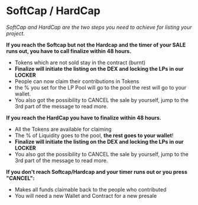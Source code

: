 # SoftCap / HardCap

_SoftCap and HardCap are the two steps you need to achieve for listing your project._

**If you reach the Softcap but not the Hardcap and the timer of your SALE runs out, you have to call finalize within 48 hours.**

* ️Tokens which are not sold stay in the contract \(burnt\)
* **Finalize will initiate the listing on the DEX and locking the LPs in our LOCKER**
* ️People can now claim their contributions in Tokens
* ️the % you set for the LP Pool will go to the pool the rest will go to your wallet.
* ️You also got the possibility to CANCEL the sale by yourself, jump to the 3rd part of the message to read more.

**If you reach the HardCap you have to finalize within 48 hours.**

* All the Tokens are available for claiming 
* The % of Liquidity goes to the pool, **the rest goes to your wallet**! 
* **Finalize will initiate the listing on the DEX and locking the LPs in our LOCKER**
* You also got the possibility to CANCEL the sale by yourself, jump to the 3rd part of the message to read more.

**If you don't reach Softcap/Hardcap and your timer runs out or you press "CANCEL":**

* Makes all funds claimable back to the people who contributed 
* You will need a new Wallet and Contract for a new presale

